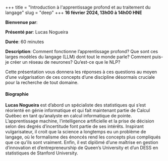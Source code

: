 +++
title = "Introduction à l'apprentissage profond et au traitement du langage"
slug = "deep"
+++
**16 février 2024, 13h00 à 14h00 HNE**

**Bienvenue par**: 

**Présenté par**: Lucas Nogueira

**Durée**: 60 minutes

**Description**: Comment fonctionne l’apprentissage profond? Que sont ces larges modèles du langage (LLM) dont
tout le monde parle? Comment puis-je créer un réseau de neurones? Qu’est-ce que le NLP?

Cette présentation vous donnera les réponses à ces questions au moyen d’une vulgarisation de ces concepts
d’une discipline désormais cruciale pour la recherche de tout domaine.

#### Biographie

**Lucas Nogueira** est d’abord un spécialiste des statistiques qui
s’est réorienté en génie informatique et qui fait maintenant partie de
Calcul Québec en tant qu’analyste en calcul informatique de pointe.
L’apprentissage machine, l’intelligence artificielle et la prise de
décision selon des degrés d’incertitude font partie de ses intérêts.
Inspirant vulgarisateur, il croit que la science a longtemps
eu un problème de langage, où le formalisme des énoncés rend
les concepts plus compliqués que ce qu’ils sont vraiment.
Enfin, il est diplômé d’une maîtrise en gestion
d’innovation et d’entrepreneurship de Queen’s University
et d’un DESS en statistiques de Stanford University.
